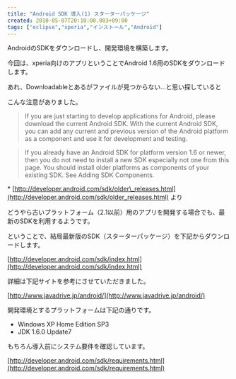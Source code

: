 ```yaml
---
title: "Android SDK 導入(1) スターターパッケージ"
created: 2010-05-07T20:10:00.003+09:00
tags: ["eclipse","xperia","インストール","Android"]
---
```

AndroidのSDKをダウンロードし、開発環境を構築します。

今回は、xperia向けのアプリということでAndroid 1.6用のSDKをダウンロードします。

あれ、Downloadableとあるがファイルが見つからない…と思い探していると

こんな注意がありました。

> If you are just starting to develop applications for Android, please download the current Android SDK. With the current Android SDK, you can add any current and previous version of the Android platform as a component and use it for development and testing.

> If you already have an Android SDK for platform version 1.6 or newer, then you do not need to install a new SDK especially not one from this page. You should install older platforms as components of your existing SDK. See Adding SDK Components.

\* [http://developer.android.com/sdk/older\_releases.html](http://developer.android.com/sdk/older_releases.html) より

どうやら古いプラットフォーム（2.1以前）用のアプリを開発する場合でも、最新のSDKを利用するようです。

ということで、結局最新版のSDK（スターターパッケージ）を下記からダウンロードします。

[http://developer.android.com/sdk/index.html](http://developer.android.com/sdk/index.html)

詳細は下記サイトを参考にさせていただきました。

[http://www.javadrive.jp/android/](http://www.javadrive.jp/android/)

開発環境とするプラットフォームは下記の通りです。

- Windows XP Home Edition SP3
- JDK 1.6.0 Update7

もちろん導入前にシステム要件を確認しています。

[http://developer.android.com/sdk/requirements.html](http://developer.android.com/sdk/requirements.html)
